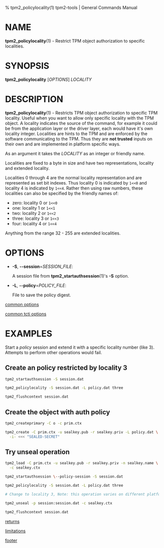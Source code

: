 % tpm2_policylocality(1) tpm2-tools | General Commands Manual

# NAME

**tpm2_policylocality**(1) - Restrict TPM object authorization to specific
localities.

# SYNOPSIS

**tpm2_policylocality** [*OPTIONS*] _LOCALITY_

# DESCRIPTION

**tpm2_policylocality**(1) - Restricts TPM object authorization to specific
TPM locality. Useful when you want to allow only specific locality
with the TPM object. A locality indicates the source of the command,
for example it could be from the application layer or the driver layer, each
would have it's own locality integer. Localities are hints to the TPM and are
enforced by the software communicating to the TPM. Thus they are
**not trusted** inputs on their own and are implemented in platform specific
ways.

As an argument it takes the _LOCALITY_ as an integer or friendly name.

Localities are fixed to a byte in size and have two representations, locality
and extended locality.

Localities 0 through 4 are the normal locality representation and are represented
as set bit indexes. Thus locality 0 is indicated by `1<<0` and locality 4 is
indicated by `1<<4`. Rather then using raw numbers, these localities can also
be specified by the friendly names of:
 - zero: locality 0 or `1<<0`
 - one: locality 1 or `1<<1`
 - two: locality 2 or `1<<2`
 - three: locality 3 or `1<<3`
 - four: locality 4 or `1<<4`

Anything from the range 32 - 255 are extended localities.

# OPTIONS

  * **-S**, **\--session**=_SESSION\_FILE_:

    A session file from **tpm2_startauthsession**(1)'s **-S** option.

  * **-L**, **\--policy**=_POLICY\_FILE_:

    File to save the policy digest.

[common options](common/options.md)

[common tcti options](common/tcti.md)

# EXAMPLES

Start a *policy* session and extend it with a specific locality number (like 3).
Attempts to perform other operations would fail.

## Create an policy restricted by locality 3
```bash
tpm2_startauthsession -S session.dat

tpm2_policylocality -S session.dat -L policy.dat three

tpm2_flushcontext session.dat
```

## Create the object with auth policy
```bash
tpm2_createprimary -C o -c prim.ctx

tpm2_create -C prim.ctx -u sealkey.pub -r sealkey.priv -L policy.dat \
  -i- <<< "SEALED-SECRET"
```

## Try unseal operation
```bash
tpm2_load -C prim.ctx -u sealkey.pub -r sealkey.priv -n sealkey.name \
  -c sealkey.ctx

tpm2_startauthsession \--policy-session -S session.dat

tpm2_policylocality -S session.dat -L policy.dat three

# Change to locality 3, Note: this operation varies on different platforms

tpm2_unseal -p session:session.dat -c sealkey.ctx

tpm2_flushcontext session.dat
```

[returns](common/returns.md)

[limitations](common/policy-limitations.md)

[footer](common/footer.md)
